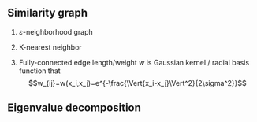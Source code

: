 ## Similarity graph
1. $\varepsilon$-neighborhood graph

2. K-nearest neighbor

3. Fully-connected
edge length/weight $w$ is Gaussian kernel / radial basis function that
$$w_{ij}=w(x_i,x_j)=e^{-\frac{\Vert{x_i-x_j}\Vert^2}{2\sigma^2}}$$
## Eigenvalue decomposition